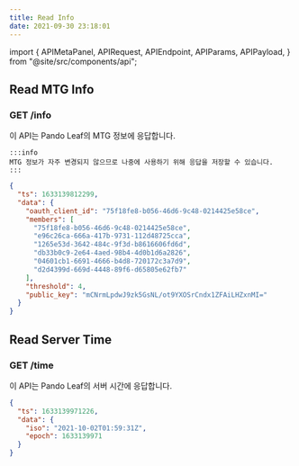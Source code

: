 ```yaml
---
title: Read Info
date: 2021-09-30 23:18:01
---
```


import { APIMetaPanel, APIRequest, APIEndpoint, APIParams, APIPayload, } from "@site/src/components/api";


## Read MTG Info

### GET /info

이 API는 Pando Leaf의 MTG 정보에 응답합니다.

````mdx-code-block
:::info
MTG 정보가 자주 변경되지 않으므로 나중에 사용하기 위해 응답을 저장할 수 있습니다.
:::
````

<APIEndpoint base="https://leaf-api.pando.im/api" url="/info" />

<APIMetaPanel />

<APIRequest title="Read MTG info" method="GET" isPublic base="https://leaf-api.pando.im/api" url='/info' />

```json title="Response"
{
  "ts": 1633139812299,
  "data": {
    "oauth_client_id": "75f18fe8-b056-46d6-9c48-0214425e58ce",
    "members": [
      "75f18fe8-b056-46d6-9c48-0214425e58ce",
      "e96c26ca-666a-417b-9731-112d48725cca",
      "1265e53d-3642-484c-9f3d-b8616606fd6d",
      "db33b0c9-2e64-4aed-98b4-4d0b1d6a2826",
      "04601cb1-6691-4666-b4d8-720172c3a7d9",
      "d2d4399d-669d-4448-89f6-d65805e62fb7"
    ],
    "threshold": 4,
    "public_key": "mCNrmLpdwJ9zk5GsNL/ot9YXOSrCndx1ZFAiLHZxnMI="
  }
}
```

## Read Server Time

### GET /time

이 API는 Pando Leaf의 서버 시간에 응답합니다.

<APIEndpoint base="https://leaf-api.pando.im/api" url="/time" />

<APIMetaPanel />

<APIRequest title="Read the server time" method="GET" isPublic base="https://leaf-api.pando.im/api" url='/time' />

```json title="Response"
{
  "ts": 1633139971226,
  "data": {
    "iso": "2021-10-02T01:59:31Z",
    "epoch": 1633139971
  }
}
```